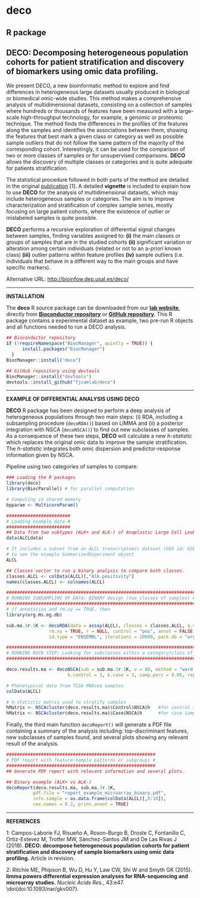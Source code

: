 # deco
R package
---------------------------------------------------
DECO:
Decomposing heterogeneous population cohorts for patient stratification and discovery of biomarkers using omic data profiling.
---------------------------------------------------
We present DECO, a new bioinformatic method to explore and find differences in heterogeneous large datasets usually produced in biological or biomedical omic-wide studies. This method makes a comprehensive analysis of multidimensional datasets, consisting on a collection of samples where hundreds or thousands of features have been measured with a large-scale high-throughput technology, for example, a genomic or proteomic technique. The method finds the differences in the profiles of the features along the samples and identifies the associations between them, showing the features that best mark a given class or category as well as possible sample outliers that do not follow the same pattern of the majority of the corresponding cohort. Interestingly, it can be used for the comparison of two or more classes of samples or for unsupervised comparisons. **DECO** allows the discovery of multiple classes or categories and is quite adequate for patients stratification. 

The statistical procedure followed in both parts of the method are detailed in the original [publication](#references) [1]. A detailed **vignette** is included to explain how to use **DECO** for the analysis of multidimensional datasets, which may include heterogeneous samples or categories. The aim is to improve characterization and stratification of complex sample series, mostly focusing on large patient cohorts, where the existence of outlier or mislabeled samples is quite possible.

**DECO** performs a recursive exploration of differential signal changes between samples, finding variables assigned to: 
**(i)** the main classes or groups of samples that are in the studied cohorts 
**(ii)** significant variation or alteration among certain individuals (related or not to an a-priori known class) 
**(iii)** outlier patterns within feature profiles 
**(iv)** sample outliers (i.e. individuals that behave in a different way to the main groups and have specific markers). 

Alternative URL: http://bioinfow.dep.usal.es/deco/

---------------------------------------------------
**INSTALLATION**

The **deco** R source package can be downloaded from our **[lab website](http://bioinfow.dep.usal.es/deco/)**, directly from **[Bioconductor repository](https://bioconductor.org/)** or **[GitHub repository](https://github.com/fjcamlab/deco)**. This R package contains a experimental dataset as example, two pre-run R objects and all functions needed to run a DECO analysis.

```r
## Bioconductor repository
if (!requireNamespace("BiocManager", quietly = TRUE)) {
      install.packages("BiocManager")
  }
BiocManager::install("deco")

## GitHub repository using devtools
BiocManager::install("devtools")
devtools::install_github("fjcamlab/deco")
```

---------------------------------------------------
**EXAMPLE OF DIFFERENTIAL ANALYSIS USING DECO**

**DECO** R package has been designed to perform a deep analysis of heterogeneous populations through two main steps: (i) RDA, including a subsampling procedure (`decoRDA()`) based on LIMMA and (ii) a posterior integration with NSCA (`decoNSCA()`) to find out new subclasses of samples. As a consequence of these two steps, **DECO** will calculate a new *h-statistic* which replaces the original omic data to improve the sample stratification. The *h-statistic* integrates both omic dispersion and predictor-response information given by NSCA.

Pipeline using two categories of samples to compare:
```r
### Loading the R packages
library(deco)
library(BiocParallel) # for parallel computation

# Computing in shared memory
bpparam <- MulticoreParam()

########################
# Loading example data #
########################
## Data from two subtypes (ALK+ and ALK-) of Anaplastic Large Cell Leukemia (ALCL).
data(ALCLdata)

# It includes a subset from an ALCL transcriptomic dataset (GEO id: GSE65823).
# to see the example SummarizedExperiment object
ALCL

## Classes vector to run a binary analysis to compare both classes.
classes.ALCL <- colData(ALCL)[,"Alk.positivity"]
names(classes.ALCL) <- colnames(ALCL)

#######################################################################
# RUNNING SUBSAMPLING OF DATA: BINARY design (two classes of samples) #
#######################################################################
# if annotation and rm.xy == TRUE, then
library(org.Hs.eg.db)

sub.ma.3r.1K <- decoRDA(data = assay(ALCL), classes = classes.ALCL, q.val = 0.01,
                rm.xy = TRUE, r = NULL, control = "pos", annot = FALSE, bpparam = bpparam,
                id.type = "ENSEMBL", iterations = 10000, pack.db = "org.Hs.eg.db")

#########################################################################################
# RUNNING NSCA STEP: Looking for subclasses within a category/class of samples compared #
#########################################################################################

deco.results.ma <- decoNSCA(sub = sub.ma.3r.1K, v = 80, method = "ward.D", bpparam = bpparam,
                       k.control = 3, k.case = 3, samp.perc = 0.05, rep.thr = 10)

# Phenotypical data from TCGA RNAseq samples.
colData(ALCL)

# h-statistic matrix used to stratify samples
hMatrix <- NSCAcluster(deco.results.ma)$Control$NSCA$h   #for control samples
hMatrix <- NSCAcluster(deco.results.ma)$Case$NSCA$h      #for case samples

```

Finally, the third main function `decoReport()` will generate a PDF file containing a summary of the analysis including: top-discriminant features, new subclasses of samples found, and several plots showing any relevant result of the analysis.

```r
########################################################
# PDF report with feature-sample patterns or subgroups #
########################################################
## Generate PDF report with relevant information and several plots.

## Binary example (ALK+ vs ALK-)
decoReport(deco.results.ma, sub.ma.3r.1K,
          pdf.file = "report_example_microarray_binary.pdf",
          info.sample = as.data.frame(colData(ALCL)[,8:10]),
          cex.names = 0.3, print.annot = TRUE)
```

---------------------------------------------------
**REFERENCES**

1: Campos-Laborie FJ, Risueño A, Roson-Burgo B, Droste C, Fontanillo C, Ortiz-Estevez M, Trotter MW, Sánchez-Santos JM and De Las Rivas J (2018). **DECO: decompose heterogeneous population cohorts for patient stratification and discovery of sample biomarkers using omic data profiling.** Article in revision.

2: Ritchie ME, Phipson B, Wu D, Hu Y, Law CW, Shi W and Smyth GK (2015). **limma powers differential expression analyses for RNA-sequencing and microarray studies.** *Nucleic Acids Res.*, 43:e47. \doi{doi:10.1093/nar/gkv007}.
